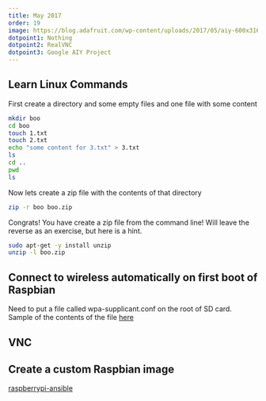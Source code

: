 ```yaml
---
title: May 2017
order: 19
image: https://blog.adafruit.com/wp-content/uploads/2017/05/aiy-600x316.jpg
dotpoint1: Nothing
dotpoint2: RealVNC
dotpoint3: Google AIY Project
---
```


## Learn Linux Commands 

First create a directory and some empty files and one file with some content

```sh
mkdir boo
cd boo
touch 1.txt
touch 2.txt
echo "some content for 3.txt" > 3.txt
ls
cd ..
pwd
ls
```

Now lets create a zip file with the contents of that directory

```sh
zip -r boo boo.zip
```

Congrats! You have create a zip file from the command line! Will leave the reverse as an exercise, but here is a hint.

```sh
sudo apt-get -y install unzip
unzip -l boo.zip
```

## Connect to wireless automatically on first boot of Raspbian
Need to put a file called wpa-supplicant.conf on the root of SD card.
Sample of the contents of the file [here](https://raw.githubusercontent.com/mohankumargupta/raspberrypi-ansible/master/wpa_supplicant-sample.conf)

## VNC


## Create a custom Raspbian image
[raspberrypi-ansible](https://github.com/mohankumargupta/raspberrypi-ansible)


